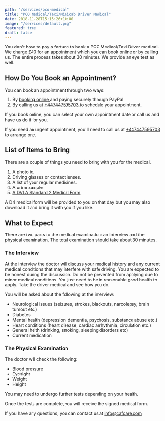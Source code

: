 ```yaml
---
path: "/services/pco-medical"
title: "PCO Medical/Taxi/Minicab Driver Medical"
date: 2018-11-28T15:15:26+10:00
image: "/services/default.png"
featured: true
draft: false
---
```


You don't have to pay a fortune to book a PCO Medical/Taxi Driver medical. We charge £40 for an appointment which you can book online or by calling us. The entire process takes about 30 minutes. We provide an eye test as well.

## How Do You Book an Appointment?

You can book an appointment through two ways:

1. By <a href="/book-appointment">booking online </a> and paying securely through PayPal
2. By calling us at <a href="tel:+447447595703">
   +447447595703
   </a> to schedule your appointment.

If you book online, you can select your own appointment date or call us and have us do it for you.

If you need an urgent appointment, you'll need to call us at <a href="tel:+447447595703">
+447447595703
</a> to arrange one.

## List of Items to Bring

There are a couple of things you need to bring with you for the medical.

1. A photo id.
2. Driving glasses or contact lenses.
3. A list of your regular medicines.
4. A urine sample
5. <span style="text-decoration:underline;"><a href="https://www.gov.uk/government/uploads/system/uploads/attachment_data/file/607177/d4-medical-examiner-report-for-a-lorry-or-bus-driving-licence.pdf" target="_blank" data-content="https://www.gov.uk/government/uploads/system/uploads/attachment_data/file/607177/d4-medical-examiner-report-for-a-lorry-or-bus-driving-licence.pdf" data-type="external" rel="undefined"><span>A DVLA Standard 2 Medical Form</span></a></span>

A D4 medical form will be provided to you on that day but you may also download it and bring it with you if you like.

## What to Expect

There are two parts to the medical examination: an interview and the physical examination. The total examination should take about 30 minutes.

### The Interview

At the interview the doctor will discuss your medical history and any current medical conditions that may interfere with safe driving. You are expected to be honest during the discussion. Do not be prevented from applying due to minor medical conditions. You just need to be in reasonable good health to apply. Take the driver medical and see how you do.

You will be asked about the following at the interview:

- Neurological issues (seizures, strokes, blackouts, narcolepsy, brain tumout etc.)
- Diabetes
- Mental health (depression, dementia, psychosis, substance abuse etc.)
- Heart conditions (heart disease, cardiac arrhythmia, circulation etc.)
- General helth (drinking, smoking, sleeping disorders etc)
- Current medication

### The Physical Examination

The doctor will check the following:

- Blood pressure
- Eyesight
- Weight
- Height

You may need to undergo further tests depending on your health.

Once the tests are complete, you will receive the signed medical form.

If you have any questions, you can contact us at
<a href="mailto:info@cafcare.com">
info@cafcare.com
</a>
